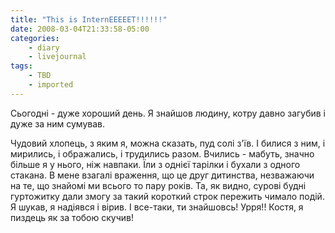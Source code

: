 ```yaml
---
title: "This is InternEEEEET!!!!!!"
date: 2008-03-04T21:33:58-05:00
categories:
    - diary
    - livejournal
tags:
    - TBD
    - imported
---
```


Сьогодні - дуже хороший день. Я знайшов людину, котру давно загубив і дуже за ним сумував.

Чудовий хлопець, з яким я, можна сказать, пуд солі з'їв. І билися з ним, і мирились, і ображались, і трудились разом. Вчились - мабуть, значно більше я у нього, ніж навпаки. Їли з однієї тарілки і бухали з одного стакана. В мене взагалі враження, що це друг дитинства, незважаючи на те, що знайомі ми всього то пару років. Та, як видно, сурові будні гуртожитку дали змогу за такий короткий строк пережить чимало подій.  
Я шукав, я надіявся і вірив. І все-таки, ти знайшовсь! Урря!! Костя, я пиздець як за тобою скучив!